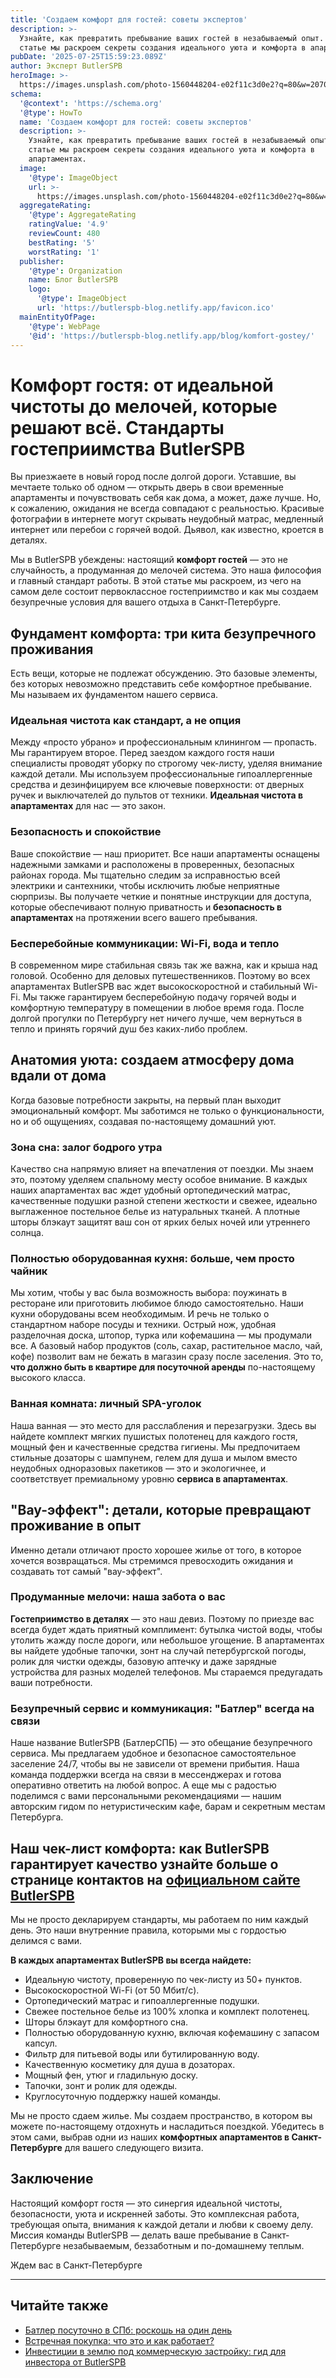 ```yaml
---
title: 'Создаем комфорт для гостей: советы экспертов'
description: >-
  Узнайте, как превратить пребывание ваших гостей в незабываемый опыт. В этой
  статье мы раскроем секреты создания идеального уюта и комфорта в апартаментах.
pubDate: '2025-07-25T15:59:23.089Z'
author: Эксперт ButlerSPB
heroImage: >-
  https://images.unsplash.com/photo-1560448204-e02f11c3d0e2?q=80&w=2070&auto=format&fit=crop
schema:
  '@context': 'https://schema.org'
  '@type': HowTo
  name: 'Создаем комфорт для гостей: советы экспертов'
  description: >-
    Узнайте, как превратить пребывание ваших гостей в незабываемый опыт. В этой
    статье мы раскроем секреты создания идеального уюта и комфорта в
    апартаментах.
  image:
    '@type': ImageObject
    url: >-
      https://images.unsplash.com/photo-1560448204-e02f11c3d0e2?q=80&w=2070&auto=format&fit=crop
  aggregateRating:
    '@type': AggregateRating
    ratingValue: '4.9'
    reviewCount: 480
    bestRating: '5'
    worstRating: '1'
  publisher:
    '@type': Organization
    name: Блог ButlerSPB
    logo:
      '@type': ImageObject
      url: 'https://butlerspb-blog.netlify.app/favicon.ico'
  mainEntityOfPage:
    '@type': WebPage
    '@id': 'https://butlerspb-blog.netlify.app/blog/komfort-gostey/'
---
```

# Комфорт гостя: от идеальной чистоты до мелочей, которые решают всё. Стандарты гостеприимства ButlerSPB

Вы приезжаете в новый город после долгой дороги. Уставшие, вы мечтаете только об одном — открыть дверь в свои временные апартаменты и почувствовать себя как дома, а может, даже лучше. Но, к сожалению, ожидания не всегда совпадают с реальностью. Красивые фотографии в интернете могут скрывать неудобный матрас, медленный интернет или перебои с горячей водой. Дьявол, как известно, кроется в деталях.

Мы в ButlerSPB убеждены: настоящий **комфорт гостей** — это не случайность, а продуманная до мелочей система. Это наша философия и главный стандарт работы. В этой статье мы раскроем, из чего на самом деле состоит первоклассное гостеприимство и как мы создаем безупречные условия для вашего отдыха в Санкт-Петербурге.

## Фундамент комфорта: три кита безупречного проживания

Есть вещи, которые не подлежат обсуждению. Это базовые элементы, без которых невозможно представить себе комфортное пребывание. Мы называем их фундаментом нашего сервиса.

### Идеальная чистота как стандарт, а не опция

Между «просто убрано» и профессиональным клинингом — пропасть. Мы гарантируем второе. Перед заездом каждого гостя наши специалисты проводят уборку по строгому чек-листу, уделяя внимание каждой детали. Мы используем профессиональные гипоаллергенные средства и дезинфицируем все ключевые поверхности: от дверных ручек и выключателей до пультов от техники. **Идеальная чистота в апартаментах** для нас — это закон.

### Безопасность и спокойствие

Ваше спокойствие — наш приоритет. Все наши апартаменты оснащены надежными замками и расположены в проверенных, безопасных районах города. Мы тщательно следим за исправностью всей электрики и сантехники, чтобы исключить любые неприятные сюрпризы. Вы получаете четкие и понятные инструкции для доступа, которые обеспечивают полную приватность и **безопасность в апартаментах** на протяжении всего вашего пребывания.

### Бесперебойные коммуникации: Wi-Fi, вода и тепло

В современном мире стабильная связь так же важна, как и крыша над головой. Особенно для деловых путешественников. Поэтому во всех апартаментах ButlerSPB вас ждет высокоскоростной и стабильный Wi-Fi. Мы также гарантируем бесперебойную подачу горячей воды и комфортную температуру в помещении в любое время года. После долгой прогулки по Петербургу нет ничего лучше, чем вернуться в тепло и принять горячий душ без каких-либо проблем.

## Анатомия уюта: создаем атмосферу дома вдали от дома

Когда базовые потребности закрыты, на первый план выходит эмоциональный комфорт. Мы заботимся не только о функциональности, но и об ощущениях, создавая по-настоящему домашний уют.

### Зона сна: залог бодрого утра

Качество сна напрямую влияет на впечатления от поездки. Мы знаем это, поэтому уделяем спальному месту особое внимание. В каждых наших апартаментах вас ждет удобный ортопедический матрас, качественные подушки разной степени жесткости и свежее, идеально выглаженное постельное белье из натуральных тканей. А плотные шторы блэкаут защитят ваш сон от ярких белых ночей или утреннего солнца.

### Полностью оборудованная кухня: больше, чем просто чайник

Мы хотим, чтобы у вас была возможность выбора: поужинать в ресторане или приготовить любимое блюдо самостоятельно. Наши кухни оборудованы всем необходимым. И речь не только о стандартном наборе посуды и техники. Острый нож, удобная разделочная доска, штопор, турка или кофемашина — мы продумали все. А базовый набор продуктов (соль, сахар, растительное масло, чай, кофе) позволит вам не бежать в магазин сразу после заселения. Это то, **что должно быть в квартире для посуточной аренды** по-настоящему высокого класса.

### Ванная комната: личный SPA-уголок

Наша ванная — это место для расслабления и перезагрузки. Здесь вы найдете комплект мягких пушистых полотенец для каждого гостя, мощный фен и качественные средства гигиены. Мы предпочитаем стильные дозаторы с шампунем, гелем для душа и мылом вместо неудобных одноразовых пакетиков — это и экологичнее, и соответствует премиальному уровню **сервиса в апартаментах**.

## "Вау-эффект": детали, которые превращают проживание в опыт

Именно детали отличают просто хорошее жилье от того, в которое хочется возвращаться. Мы стремимся превосходить ожидания и создавать тот самый "вау-эффект".

### Продуманные мелочи: наша забота о вас

**Гостеприимство в деталях** — это наш девиз. Поэтому по приезде вас всегда будет ждать приятный комплимент: бутылка чистой воды, чтобы утолить жажду после дороги, или небольшое угощение. В апартаментах вы найдете удобные тапочки, зонт на случай петербургской погоды, ролик для чистки одежды, базовую аптечку и даже зарядные устройства для разных моделей телефонов. Мы стараемся предугадать ваши потребности.

### Безупречный сервис и коммуникация: "Батлер" всегда на связи

Наше название ButlerSPB (БатлерСПБ) — это обещание безупречного сервиса. Мы предлагаем удобное и безопасное самостоятельное заселение 24/7, чтобы вы не зависели от времени прибытия. Наша команда поддержки всегда на связи в мессенджерах и готова оперативно ответить на любой вопрос. А еще мы с радостью поделимся с вами персональными рекомендациями — нашим авторским гидом по нетуристическим кафе, барам и секретным местам Петербурга.

## Наш чек-лист комфорта: как ButlerSPB гарантирует качество узнайте больше о странице контактов на <a href="https://butlerspb.ru/contacts" target="_blank" rel="nofollow">официальном сайте ButlerSPB</a>

Мы не просто декларируем стандарты, мы работаем по ним каждый день. Это наши внутренние правила, которыми мы с гордостью делимся с вами.

**В каждых апартаментах ButlerSPB вы всегда найдете:**

*   Идеальную чистоту, проверенную по чек-листу из 50+ пунктов.
*   Высокоскоростной Wi-Fi (от 50 Мбит/с).
*   Ортопедический матрас и гипоаллергенные подушки.
*   Свежее постельное белье из 100% хлопка и комплект полотенец.
*   Шторы блэкаут для комфортного сна.
*   Полностью оборудованную кухню, включая кофемашину с запасом капсул.
*   Фильтр для питьевой воды или бутилированную воду.
*   Качественную косметику для душа в дозаторах.
*   Мощный фен, утюг и гладильную доску.
*   Тапочки, зонт и ролик для одежды.
*   Круглосуточную поддержку нашей команды.

Мы не просто сдаем жилье. Мы создаем пространство, в котором вы можете по-настоящему отдохнуть и насладиться поездкой. Убедитесь в этом сами, выбрав одни из наших **комфортных апартаментов в Санкт-Петербурге** для вашего следующего визита.

## Заключение

Настоящий комфорт гостя — это синергия идеальной чистоты, безопасности, уюта и искренней заботы. Это комплексная работа, требующая опыта, внимания к каждой детали и любви к своему делу. Миссия команды ButlerSPB — делать ваше пребывание в Санкт-Петербурге незабываемым, беззаботным и по-домашнему теплым.

Ждем вас в Санкт-Петербурге

---

## Читайте также

*   [Батлер посуточно в СПб: роскошь на один день](/blog/batler-posutochno/)
*   [Встречная покупка: что это и как работает?](/blog/vstrechnaya-pokupka/)
*   [Инвестиции в землю под коммерческую застройку: гид для инвестора от ButlerSPB](/blog/investicii-v-zemlyu-pod-kommercheskuyu-zastroyku/)


